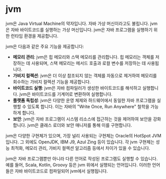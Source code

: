 # jvm

jvm은 Java Virtual Machine의 약자입니다. 자바 가상 머신이라고도 불립니다. jvm은 자바 바이트코드를 실행하는 가상 머신입니다. jvm은 자바 프로그램을 실행하기 위한 런타임 환경을 제공합니다.

jvm은 다음과 같은 주요 기능을 제공합니다:

- **메모리 관리**: jvm은 힙 메모리와 스택 메모리를 관리합니다. 힙 메모리는 객체를 저장하는 데 사용되며, 스택 메모리는 메서드 호출과 로컬 변수를 저장하는 데 사용됩니다.
- **가비지 컬렉션**: jvm은 더 이상 참조되지 않는 객체를 자동으로 제거하여 메모리를 회수하는 가비지 컬렉션 기능을 제공합니다.
- **바이트코드 실행**: jvm은 자바 컴파일러가 생성한 바이트코드를 해석하고 실행합니다. jvm은 바이트코드를 기계어로 변환하여 실행합니다.
- **플랫폼 독립성**: jvm은 다양한 운영 체제와 하드웨어에서 동일한 자바 프로그램을 실행할 수 있도록 합니다. 이는 자바의 "Write Once, Run Anywhere" 철학을 가능하게 합니다.
- **보안**: jvm은 자바 프로그램이 시스템 리소스에 접근하는 것을 제어하여 보안을 강화합니다. jvm은 클래스 로더와 보안 매니저를 통해 이를 구현합니다. 

jvm은 다양한 구현체가 있으며, 가장 널리 사용되는 구현체는 Oracle의 HotSpot JVM입니다. 그 외에도 OpenJDK, IBM J9, Azul Zing 등이 있습니다. 각 jvm 구현체는 성능 최적화, 메모리 관리, 가비지 컬렉션 알고리즘 등에서 차이가 있을 수 있습니다.

jvm은 자바 프로그램뿐만 아니라 다른 언어로 작성된 프로그램도 실행할 수 있습니다. 예를 들어, Scala, Kotlin, Groovy 등은 jvm 위에서 실행되는 언어입니다. 이러한 언어들은 자바 바이트코드로 컴파일되어 jvm에서 실행됩니다.

